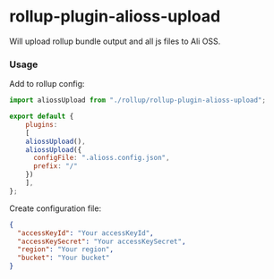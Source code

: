 # rollup-plugin-alioss-upload

Will upload rollup bundle output and all js files to Ali OSS.

### Usage

Add to rollup config:

``` js
import aliossUpload from "./rollup/rollup-plugin-alioss-upload";

export default {
	plugins:
	[
    aliossUpload(),
    aliossUpload({
      configFile: ".alioss.config.json",
      prefix: "/"
    })
	],
};
```

Create configuration file:

```json
{
  "accessKeyId": "Your accessKeyId",
  "accessKeySecret": "Your accessKeySecret",
  "region": "Your region",
  "bucket": "Your bucket"
}
```
